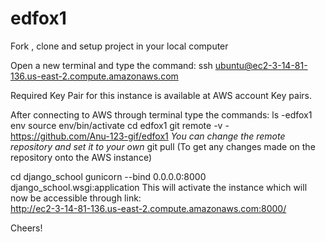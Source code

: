 # edfox1

Fork , clone and setup project in your local computer

Open a new terminal and type the command:
ssh ubuntu@ec2-3-14-81-136.us-east-2.compute.amazonaws.com

Required Key Pair for this instance is available at AWS account Key pairs.

After connecting to AWS through terminal type the commands:
ls
-edfox1   env
source env/bin/activate
cd edfox1
git remote -v 
-https://github.com/Anu-123-gif/edfox1
*You can change the remote repository and set it to your own*
git pull    (To get any changes made on the repository onto the AWS instance)

cd django_school
gunicorn --bind 0.0.0.0:8000 django_school.wsgi:application
This will activate the instance which will now be accessible through link:  
http://ec2-3-14-81-136.us-east-2.compute.amazonaws.com:8000/


Cheers!
 
